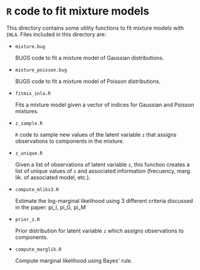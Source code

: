 # `R` code to fit mixture models

This directory contains some utility functions to fit mixture models with
`INLA`. Files included in this directory are:

* `mixture.bug`

  BUGS code to fit a mixture model of Gaussian distributions.

* `mixture_poisson.bug`

  BUGS code to fit a mixture model of Poisson distributions.

* `fitmix_inla.R`

  Fits a mixture model given a vector of indices for Gaussian and
  Poisson mixtures.

* `z_sample.R`

  `R` code to sample new values of the latent variable `z` that assigns
  observations to components in the mixture.

* `z_unique.R`

  Given a list of observations of latent variable `z`, this function
  creates a list of unique values of `z` and associated information
  (frecuency, marg. lik. of associated model, etc.).

* `compute_mliks3.R`

  Estimate the log-marginal likelihood using 3 different criteria discussed
  in the paper: pi_I, pi_G, pi_M

* `prior_z.R`

  Prior distribution for latent variable `z` which assigns observations to
  components.

* `compute_marglik.R`

  Compute marginal likelihood using Bayes' rule.
